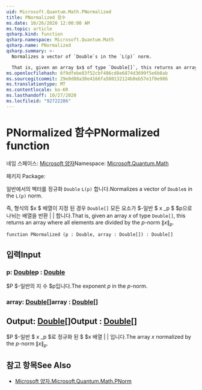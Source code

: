 ```yaml
---
uid: Microsoft.Quantum.Math.PNormalized
title: PNormalized 함수
ms.date: 10/26/2020 12:00:00 AM
ms.topic: article
qsharp.kind: function
qsharp.namespace: Microsoft.Quantum.Math
qsharp.name: PNormalized
qsharp.summary: >-
  Normalizes a vector of `Double`s in the `L(p)` norm.

  That is, given an array $x$ of type `Double[]`, this returns an array where all elements are divided by the $p$-norm $\|x\|_p$.
ms.openlocfilehash: 6f9dfebe83f52cbf486cd8e6874d3699f5e6b8ab
ms.sourcegitcommit: 29e0d88a30e4166fa580132124b0eb57e1f0e986
ms.translationtype: MT
ms.contentlocale: ko-KR
ms.lasthandoff: 10/27/2020
ms.locfileid: "92722286"
---
```

# <a name="pnormalized-function"></a><span data-ttu-id="139db-102">PNormalized 함수</span><span class="sxs-lookup"><span data-stu-id="139db-102">PNormalized function</span></span>

<span data-ttu-id="139db-103">네임 스페이스: [Microsoft 양자](xref:Microsoft.Quantum.Math)</span><span class="sxs-lookup"><span data-stu-id="139db-103">Namespace: [Microsoft.Quantum.Math](xref:Microsoft.Quantum.Math)</span></span>

<span data-ttu-id="139db-104">패키지 [](https://nuget.org/packages/)</span><span class="sxs-lookup"><span data-stu-id="139db-104">Package: [](https://nuget.org/packages/)</span></span>


<span data-ttu-id="139db-105">일반에서의 벡터를 정규화 `Double` `L(p)` 합니다.</span><span class="sxs-lookup"><span data-stu-id="139db-105">Normalizes a vector of `Double`s in the `L(p)` norm.</span></span>

<span data-ttu-id="139db-106">즉, 형식의 $x $ 배열이 지정 된 경우 `Double[]` 모든 요소가 $-일반 $ x _p $ $p으로 나뉘는 배열을 반환 \| \| 합니다.</span><span class="sxs-lookup"><span data-stu-id="139db-106">That is, given an array $x$ of type `Double[]`, this returns an array where all elements are divided by the $p$-norm $\|x\|_p$.</span></span>

```qsharp
function PNormalized (p : Double, array : Double[]) : Double[]
```


## <a name="input"></a><span data-ttu-id="139db-107">입력</span><span class="sxs-lookup"><span data-stu-id="139db-107">Input</span></span>

### <a name="p--double"></a><span data-ttu-id="139db-108">p: [Double](xref:microsoft.quantum.lang-ref.double)</span><span class="sxs-lookup"><span data-stu-id="139db-108">p : [Double](xref:microsoft.quantum.lang-ref.double)</span></span>

<span data-ttu-id="139db-109">$P $-일반의 지 수 $p입니다.</span><span class="sxs-lookup"><span data-stu-id="139db-109">The exponent $p$ in the $p$-norm.</span></span>


### <a name="array--double"></a><span data-ttu-id="139db-110">array: [Double](xref:microsoft.quantum.lang-ref.double)[]</span><span class="sxs-lookup"><span data-stu-id="139db-110">array : [Double](xref:microsoft.quantum.lang-ref.double)[]</span></span>





## <a name="output--double"></a><span data-ttu-id="139db-111">Output: [Double](xref:microsoft.quantum.lang-ref.double)[]</span><span class="sxs-lookup"><span data-stu-id="139db-111">Output : [Double](xref:microsoft.quantum.lang-ref.double)[]</span></span>

<span data-ttu-id="139db-112">$P $-일반 $ x _p $로 정규화 된 $ $x 배열 \| \| 입니다.</span><span class="sxs-lookup"><span data-stu-id="139db-112">The array $x$ normalized by the $p$-norm $\|x\|_p$.</span></span>

## <a name="see-also"></a><span data-ttu-id="139db-113">참고 항목</span><span class="sxs-lookup"><span data-stu-id="139db-113">See Also</span></span>

- [<span data-ttu-id="139db-114">Microsoft 양자.</span><span class="sxs-lookup"><span data-stu-id="139db-114">Microsoft.Quantum.Math.PNorm</span></span>](xref:Microsoft.Quantum.Math.PNorm)